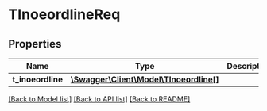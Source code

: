# TInoeordlineReq

## Properties
Name | Type | Description | Notes
------------ | ------------- | ------------- | -------------
**t_inoeordline** | [**\Swagger\Client\Model\TInoeordline[]**](TInoeordline.md) |  | [optional] 

[[Back to Model list]](../README.md#documentation-for-models) [[Back to API list]](../README.md#documentation-for-api-endpoints) [[Back to README]](../README.md)


